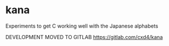 # kana
Experiments to get C working well with the Japanese alphabets

DEVELOPMENT MOVED TO GITLAB
https://gitlab.com/cxd4/kana
